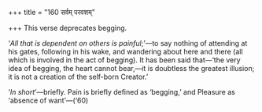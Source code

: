 +++
title = "160 सर्वम् परवशम्"

+++
This verse deprecates begging.

‘*All that is dependent on others is painful*;’—to say nothing of
attending at his gates, following in his wake, and wandering about here
and there (all which is involved in the act of begging). It has been
said that—‘the very idea of begging, the heart cannot bear,—it is
doubtless the greatest illusion; it is not a creation of the self-born
Creator.’

‘*In short*’—briefly. Pain is briefly defined as ‘begging,’ and Pleasure
as ‘absence of want’—(‘60)


